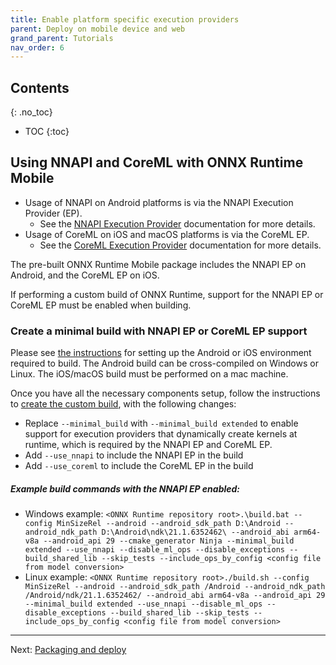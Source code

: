 ```yaml
---
title: Enable platform specific execution providers
parent: Deploy on mobile device and web
grand_parent: Tutorials
nav_order: 6
---
```


## Contents
{: .no_toc}

* TOC
{:toc}

## Using NNAPI and CoreML with ONNX Runtime Mobile

- Usage of NNAPI on Android platforms is via the NNAPI Execution Provider (EP). 
  - See the [NNAPI Execution Provider](../../execution-providers/NNAPI-ExecutionProvider.md) documentation for more details.
- Usage of CoreML on iOS and macOS platforms is via the CoreML EP. 
  - See the [CoreML Execution Provider](../../execution-providers/CoreML-ExecutionProvider.md) documentation for more details.

The pre-built ONNX Runtime Mobile package includes the NNAPI EP on Android, and the CoreML EP on iOS.

If performing a custom build of ONNX Runtime, support for the NNAPI EP or CoreML EP must be enabled when building.


### Create a minimal build with NNAPI EP or CoreML EP support

Please see [the instructions](../../build/android-ios.md) for setting up the Android or iOS environment required to build. The Android build can be cross-compiled on Windows or Linux. The iOS/macOS build must be performed on a mac machine.

Once you have all the necessary components setup, follow the instructions to [create the custom build](./custom-build.md), with the following changes:
  - Replace `--minimal_build` with `--minimal_build extended` to enable support for execution providers that dynamically create kernels at runtime, which is required by the NNAPI EP and CoreML EP.
  - Add `--use_nnapi` to include the NNAPI EP in the build
  - Add `--use_coreml` to include the CoreML EP in the build

##### Example build commands with the NNAPI EP enabled:

- Windows example:
  `<ONNX Runtime repository root>.\build.bat --config MinSizeRel --android --android_sdk_path D:\Android --android_ndk_path D:\Android\ndk\21.1.6352462\ --android_abi arm64-v8a --android_api 29 --cmake_generator Ninja --minimal_build extended --use_nnapi --disable_ml_ops --disable_exceptions --build_shared_lib --skip_tests --include_ops_by_config <config file from model conversion>`
- Linux example:
  `<ONNX Runtime repository root>./build.sh --config MinSizeRel --android --android_sdk_path /Android --android_ndk_path /Android/ndk/21.1.6352462/ --android_abi arm64-v8a --android_api 29 --minimal_build extended --use_nnapi --disable_ml_ops --disable_exceptions --build_shared_lib --skip_tests --include_ops_by_config <config file from model conversion>`

-------

Next: [Packaging and deploy](./packaging-and-deploy.md)
